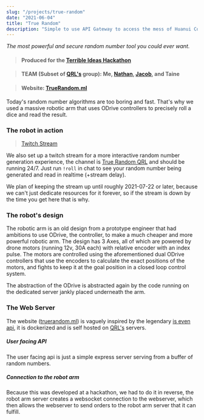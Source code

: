 ```yaml
---
slug: "/projects/true-random"
date: "2021-06-04"
title: "True Random"
description: "Simple to use API Gateway to access the mess of Huanui Collage Public data with ease."
---
```

<script lang="ts">
    import TwitchStream from "$lib/components/markdown/ProjectAssets/TwitchStream.svelte"
</script>

*The most powerful and secure random number tool you could ever want.*

> #### Produced for the [Terrible Ideas Hackathon](https://terriblehack.nz/)


> #### **TEAM (Subset of [QRL's](https://qrl.nz/) group)**: Me, [Nathan](https://www.laspruca.nz/), [Jacob](https://jacobtread.github.io/), and Taine

> #### **Website**: [TrueRandom.ml](https://truerandom.ml/)


Today's random number algorithms are too boring and fast. That's why we used a massive robotic arm that uses ODrive controllers to precisely roll a dice and read the result.

### The robot in action

> [Twitch Stream](https://www.twitch.tv/truerandomqrl)

We also set up a twitch stream for a more interactive random number generation experience, the channel is [True Random QRL](https://twitch.tv/truerandomqrl) and should be running 24/7. Just run `!roll` in chat to see your random number being generated and read in realtime (+stream delay).

<TwitchStream/>

We plan of keeping the stream up until roughly 2021-07-22 or later, because we can't just dedicate resources for it forever, so if the stream is down by the time you get here that is why.

### The robot's design

The robotic arm is an old design from a prototype engineer that had ambitions to use ODrive, the controller, to make a much cheaper and more powerful robotic arm. The design has 3 Axes, all of which are powered by drone motors (running 12v, 30A each) with relative encoder with an index pulse. The motors are controlled using the aforementioned dual ODrive controllers that use the encoders to calculate the exact positions of the motors, and fights to keep it at the goal position in a closed loop control system.

The abstraction of the ODrive is abstracted again by the code running on the dedicated server jankly placed underneath the arm.

### The Web Server

The website ([truerandom.ml](https://truerandom.ml/)) is vaguely inspired by the legendary [is even api](https://isevenapi.xyz/), it is dockerized and is self hosted on [QRL's](https://qrl.nz) servers.

##### User facing API

The user facing api is just a simple express server serving from a buffer of random numbers.

##### Connection to the robot arm

Because this was developed at a hackathon, we had to do it in reverse, the robot arm server creates a websocket connection to the webserver, which then allows the webserver to send orders to the robot arm server that it can fulfill.